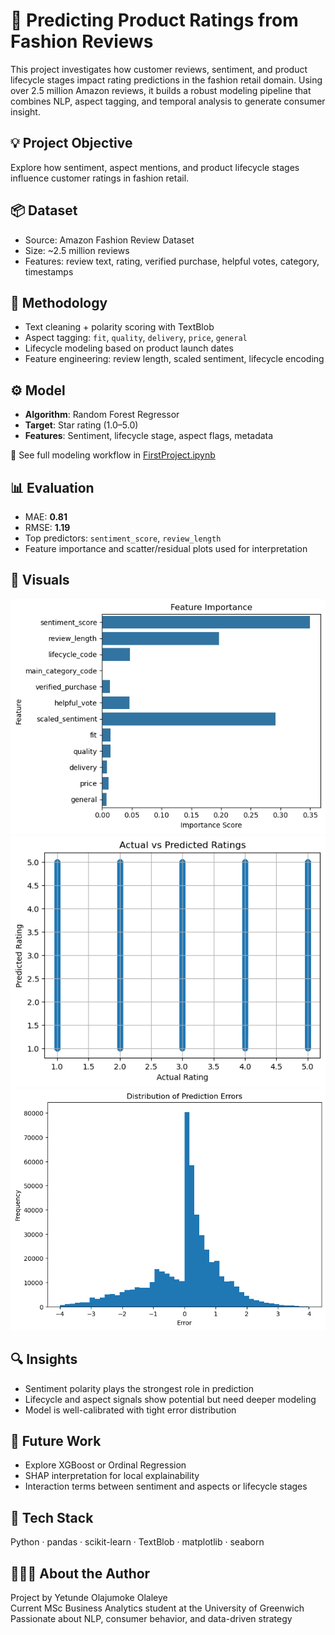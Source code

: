 # 🧵 Predicting Product Ratings from Fashion Reviews
This project investigates how customer reviews, sentiment, and product lifecycle stages impact rating predictions in the fashion retail domain. Using over 2.5 million Amazon reviews, it builds a robust modeling pipeline that combines NLP, aspect tagging, and temporal analysis to generate consumer insight.

## 💡 Project Objective
Explore how sentiment, aspect mentions, and product lifecycle stages influence customer ratings in fashion retail.

## 📦 Dataset
- Source: Amazon Fashion Review Dataset
- Size: ~2.5 million reviews
- Features: review text, rating, verified purchase, helpful votes, category, timestamps

## 🧠 Methodology
- Text cleaning + polarity scoring with TextBlob
- Aspect tagging: `fit`, `quality`, `delivery`, `price`, `general`
- Lifecycle modeling based on product launch dates
- Feature engineering: review length, scaled sentiment, lifecycle encoding

## ⚙️ Model
- **Algorithm**: Random Forest Regressor
- **Target**: Star rating (1.0–5.0)
- **Features**: Sentiment, lifecycle stage, aspect flags, metadata

📓 See full modeling workflow in [FirstProject.ipynb](FirstProject.ipynb)

## 📊 Evaluation
- MAE: **0.81**
- RMSE: **1.19**
- Top predictors: `sentiment_score`, `review_length`
- Feature importance and scatter/residual plots used for interpretation

## 🎨 Visuals
![Feature Importance Chart](images/feature_importance.png)  
![Actual vs Predicted Scatter Plot](images/actual_vs_predicted.png)  
![Prediction Error Distribution](images/error_distribution.png)

## 🔍 Insights
- Sentiment polarity plays the strongest role in prediction
- Lifecycle and aspect signals show potential but need deeper modeling
- Model is well-calibrated with tight error distribution

## 🔭 Future Work
- Explore XGBoost or Ordinal Regression
- SHAP interpretation for local explainability
- Interaction terms between sentiment and aspects or lifecycle stages

## 🧰 Tech Stack
Python · pandas · scikit-learn · TextBlob · matplotlib · seaborn

## 👩🏾‍💻 About the Author
Project by Yetunde Olajumoke Olaleye  
Current MSc Business Analytics student at the University of Greenwich  
Passionate about NLP, consumer behavior, and data-driven strategy
